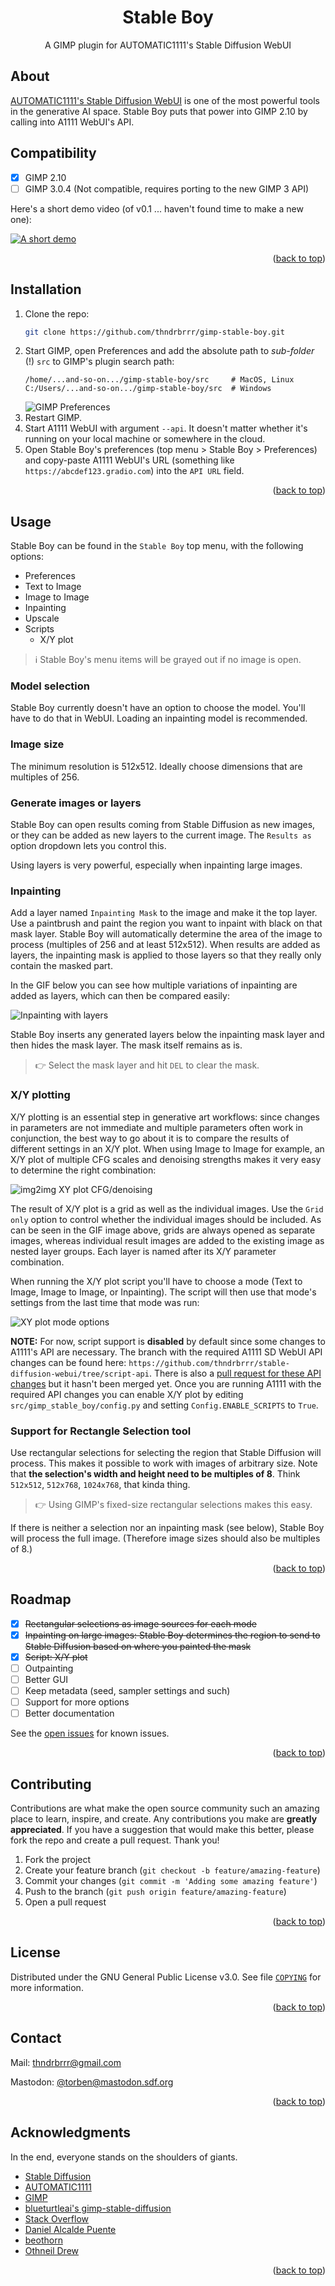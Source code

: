 <a name="readme-top"></a>

<div>
<h1 align="center">Stable Boy</h1>
  <p align="center">
    A GIMP plugin for AUTOMATIC1111's Stable Diffusion WebUI
  </p>
</div>

## About

[AUTOMATIC1111's Stable Diffusion WebUI](https://github.com/AUTOMATIC1111/stable-diffusion-webui) is one of the most powerful tools in the generative AI space. Stable Boy puts that power into GIMP 2.10 by calling into A1111 WebUI's API.

## Compatibility

- [X] GIMP 2.10
- [ ] GIMP 3.0.4 (Not compatible, requires porting to the new GIMP 3 API)

Here's a short demo video (of v0.1 ... haven't found time to make a new one):

[![A short demo](./public/images/demo-video-screenshot.png)](https://youtu.be/YMVog30OcTI)

<p align="right">(<a href="#readme-top">back to top</a>)</p>


## Installation

1. Clone the repo:
   ```sh
   git clone https://github.com/thndrbrrr/gimp-stable-boy.git
   ```
1. Start GIMP, open Preferences and add the absolute path to _sub-folder_ (!) `src` to GIMP's plugin search path:
   ```
   /home/...and-so-on.../gimp-stable-boy/src     # MacOS, Linux
   C:/Users/...and-so-on.../gimp-stable-boy/src  # Windows
   ```
   ![GIMP Preferences](public/images/gimp-prefs-plugin-path.png)
1. Restart GIMP.
1. Start A1111 WebUI with argument `--api`. It doesn't matter whether it's running on your local machine or somewhere in the cloud.
1. Open Stable Boy's preferences (top menu > Stable Boy > Preferences) and copy-paste A1111 WebUI's URL (something like `https://abcdef123.gradio.com`) into the `API URL` field.

<p align="right">(<a href="#readme-top">back to top</a>)</p>


## Usage

Stable Boy can be found in the `Stable Boy` top menu, with the following options:
- Preferences
- Text to Image
- Image to Image
- Inpainting
- Upscale
- Scripts
  - X/Y plot

> ℹ️ Stable Boy's menu items will be grayed out if no image is open. 

### Model selection

Stable Boy currently doesn't have an option to choose the model. You'll have to do that in WebUI. Loading an inpainting model is recommended.

### Image size

The minimum resolution is 512x512. Ideally choose dimensions that are multiples of 256.

### Generate images or layers

Stable Boy can open results coming from Stable Diffusion as new images, or they can be added as new layers to the current image. The `Results as` option dropdown lets you control this.

Using layers is very powerful, especially when inpainting large images.

### Inpainting

Add a layer named `Inpainting Mask` to the image and make it the top layer. Use a paintbrush and paint the region you want to inpaint with black on that mask layer. Stable Boy will automatically determine the area of the image to process (multiples of 256 and at least 512x512). When results are added as layers, the inpainting mask is applied to those layers so that they really only contain the masked part.

In the GIF below you can see how multiple variations of inpainting are added as layers, which can then be compared easily:

<!-- ![Inpainting with layers](public/images/inpainting_with_layers.gif) -->
![Inpainting with layers](public/images/inpainting_v5.gif)

Stable Boy inserts any generated layers below the inpainting mask layer and then hides the mask layer. The mask itself remains as is.

> 👉 Select the mask layer and hit `DEL` to clear the mask.

### X/Y plotting

X/Y plotting is an essential step in generative art workflows: since changes in parameters are not immediate and multiple parameters often work in conjunction, the best way to go about it is to compare the results of different settings in an X/Y plot. When using Image to Image for example, an X/Y plot of multiple CFG scales and denoising strengths makes it very easy to determine the right combination:

![img2img XY plot CFG/denoising](public/images/img2imgxy.gif)

The result of X/Y plot is a grid as well as the individual images. Use the `Grid only` option to control whether the individual images should be included. As can be seen in the GIF image above, grids are always opened as separate images, whereas individual result images are added to the existing image as nested layer groups. Each layer is named after its X/Y parameter combination.

When running the X/Y plot script you'll have to choose a mode (Text to Image, Image to Image, or Inpainting). The script will then use that mode's settings from the last time that mode was run:

![XY plot mode options](public/images/xy_plot_mode_selection.png)

**NOTE:** For now, script support is **disabled** by default since some changes to A1111's API are necessary. The branch with the required A1111 SD WebUI API changes can be found here: `https://github.com/thndrbrrr/stable-diffusion-webui/tree/script-api`. There is also a [pull request for these API changes](https://github.com/AUTOMATIC1111/stable-diffusion-webui/pull/5940) but it hasn't been merged yet. Once you are running A1111 with the required API changes you can enable X/Y plot by editing `src/gimp_stable_boy/config.py` and setting `Config.ENABLE_SCRIPTS` to `True`.

### Support for Rectangle Selection tool

Use rectangular selections for selecting the region that Stable Diffusion will process. This makes it possible to work with images of arbitrary size. Note that **the selection's width and height need to be multiples of 8**. Think `512x512`, `512x768`, `1024x768`, that kinda thing.

> 👉 Using GIMP's fixed-size rectangular selections makes this easy.

<!-- 🔴🔴🔴 GIF GIF GIF -->

If there is neither a selection nor an inpainting mask (see below), Stable Boy will process the full image. (Therefore image sizes should also be multiples of 8.)

<p align="right">(<a href="#readme-top">back to top</a>)</p>


## Roadmap

- [x] ~~Rectangular selections as image sources for each mode~~
- [x] ~~Inpainting on large images: Stable Boy determines the region to send to Stable Diffusion based on where you painted the mask~~
- [x] ~~Script: X/Y plot~~
- [ ] Outpainting
- [ ] Better GUI
- [ ] Keep metadata (seed, sampler settings and such)
- [ ] Support for more options
- [ ] Better documentation

See the [open issues](https://github.com/tgiesselmann/gimp-stable-boy/issues) for known issues.

<p align="right">(<a href="#readme-top">back to top</a>)</p>


## Contributing

Contributions are what make the open source community such an amazing place to learn, inspire, and create. Any contributions you make are **greatly appreciated**. If you have a suggestion that would make this better, please fork the repo and create a pull request. Thank you!

1. Fork the project
2. Create your feature branch (`git checkout -b feature/amazing-feature`)
3. Commit your changes (`git commit -m 'Adding some amazing feature'`)
4. Push to the branch (`git push origin feature/amazing-feature`)
5. Open a pull request

<p align="right">(<a href="#readme-top">back to top</a>)</p>


## License

Distributed under the GNU General Public License v3.0. See file [`COPYING`](COPYING) for more information.

<p align="right">(<a href="#readme-top">back to top</a>)</p>


## Contact

Mail: thndrbrrr@gmail.com

Mastodon: [@torben@mastodon.sdf.org](https://mastodon.sdf.org/@torben)

<p align="right">(<a href="#readme-top">back to top</a>)</p>


## Acknowledgments

In the end, everyone stands on the shoulders of giants.

* [Stable Diffusion](https://github.com/CompVis/stable-diffusion)
* [AUTOMATIC1111](https://github.com/AUTOMATIC1111/stable-diffusion-webui)
* [GIMP](https://www.gimp.org/)
* [blueturtleai's gimp-stable-diffusion](https://github.com/blueturtleai/gimp-stable-diffusion)
* [Stack Overflow](https://stackoverflow.com/)
* [Daniel Alcalde Puente](https://github.com/danielalcalde)
* [beothorn](https://github.com/beothorn)
* [Othneil Drew](https://github.com/othneildrew)

<p align="right">(<a href="#readme-top">back to top</a>)</p>
